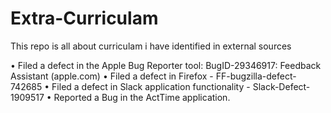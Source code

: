 # Extra-Curriculam
This repo is all about curriculam i have identified in external sources


•	Filed a defect in the Apple Bug Reporter tool: BugID-29346917: Feedback Assistant (apple.com)
•	Filed a defect in Firefox - FF-bugzilla-defect-742685
•	Filed a defect in Slack application functionality -  Slack-Defect-1909517
•	Reported a Bug in the ActTime application.
